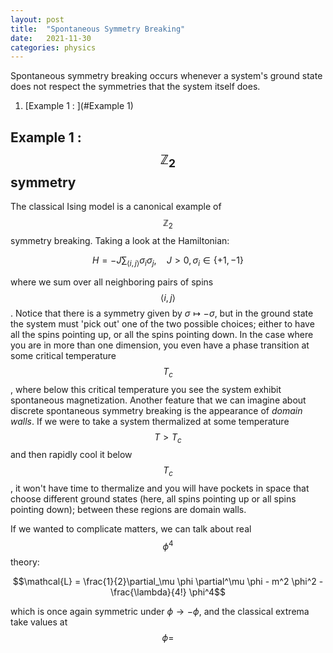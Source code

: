 ```yaml
---
layout: post
title:  "Spontaneous Symmetry Breaking"
date:   2021-11-30 
categories: physics
---
```


Spontaneous symmetry breaking occurs whenever a system's ground state does not respect the symmetries that the system itself does. 

1. [Example 1 : ](#Example 1)

## Example 1 : $$\mathbb{Z}_2$$ symmetry

The classical Ising model is a canonical example of $$\mathbb{Z}_2$$ symmetry breaking. Taking a look at the Hamiltonian:

$$H = -J \sum_{\langle i, j \rangle} \sigma_i \sigma_j, \quad J > 0, \sigma_i \in \{ +1,-1\}$$

where we sum over all neighboring pairs of spins $$\langle i,j\rangle$$. Notice that there is a symmetry given by $\sigma \mapsto -\sigma$, but in the ground state the system must 'pick out' one of the two possible choices; either to have all the spins pointing up, or all the spins pointing down. In the case where you are in more than one dimension, you even have a phase transition at some critical temperature $$T_c$$, where below this critical temperature you see the system exhibit spontaneous magnetization. Another feature that we can imagine about discrete spontaneous symmetry breaking is the appearance of *domain walls*. If we were to take a system thermalized at some temperature $$T > T_c$$ and then rapidly cool it below $$T_c$$, it won't have time to thermalize and you will have pockets in space that choose different ground states (here, all spins pointing up or all spins pointing down); between these regions are domain walls. 

If we wanted to complicate matters, we can talk about real $$\phi^4$$ theory:

$$\mathcal{L} = \frac{1}{2}\partial_\mu \phi \partial^\mu \phi - m^2 \phi^2 - \frac{\lambda}{4!} \phi^4$$

which is once again symmetric under $\phi \to -\phi$, and the classical extrema take values at $$\phi =$$ 





